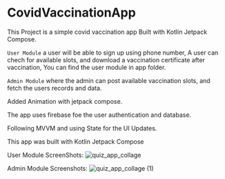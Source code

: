 # CovidVaccinationApp

This Project is a simple covid vaccination app Built with Kotlin Jetpack Compose. 

`User Module` a user will be able to sign up using phone number, 
A user can chech for available slots, and download a vaccination certificate after vaccination, 
You can find the user module in app folder.

`Admin Module` where the admin can post available vaccination slots, and fetch the users records and data.

Added Animation with jetpack compose.

The app uses firebase foe the user authentication and database.

Following MVVM and using State for the UI Updates.

This app was built with Kotlin Jetpack Compose 

User Module ScreenShots:
![quiz_app_collage](https://user-images.githubusercontent.com/97782768/221358003-e6534eb8-8bb3-4e26-8971-952660aab365.png)


Admin Module Screenshots:
![quiz_app_collage (1)](https://user-images.githubusercontent.com/97782768/221358043-7d03e027-e1d8-4761-8faf-e4a50b31bf5d.png)

